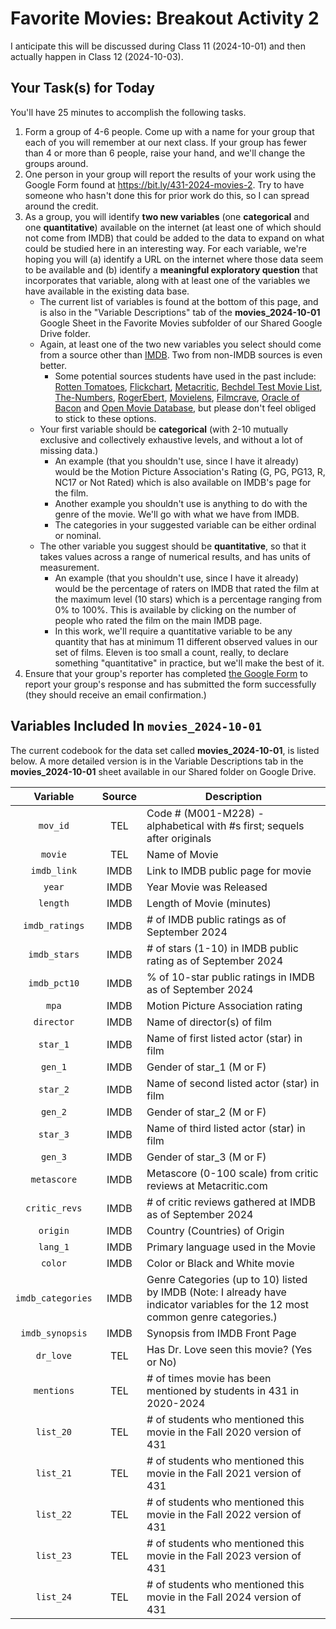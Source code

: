 # Favorite Movies: Breakout Activity 2

I anticipate this will be discussed during Class 11 (2024-10-01) and then actually happen in Class 12 (2024-10-03).

## Your Task(s) for Today

You'll have 25 minutes to accomplish the following tasks.

1. Form a group of 4-6 people. Come up with a name for your group that each of you will remember at our next class. If your group has fewer than 4 or more than 6 people, raise your hand, and we'll change the groups around.
2. One person in your group will report the results of your work using the Google Form found at <https://bit.ly/431-2024-movies-2>. Try to have someone who hasn't done this for prior work do this, so I can spread around the credit.
3. As a group, you will identify **two new variables** (one **categorical** and one **quantitative**) available on the internet (at least one of which should not come from IMDB) that could be added to the data to expand on what could be studied here in an interesting way. For each variable, we're hoping you will (a) identify a URL on the internet where those data seem to be available and (b) identify a **meaningful exploratory question** that incorporates that variable, along with at least one of the variables we have available in the existing data base. 
    - The current list of variables is found at the bottom of this page, and is also in the "Variable Descriptions" tab of the **movies_2024-10-01** Google Sheet in the Favorite Movies subfolder of our Shared Google Drive folder.
    - Again, at least one of the two new variables you select should come from a source other than [IMDB](https://www.imdb.com/). Two from non-IMDB sources is even better.
        - Some potential sources students have used in the past include: [Rotten Tomatoes](https://www.rottentomatoes.com/), [Flickchart](https://www.flickchart.com/), [Metacritic](https://www.metacritic.com/), [Bechdel Test Movie List](https://bechdeltest.com/), [The-Numbers](https://www.the-numbers.com/), [RogerEbert](https://www.rogerebert.com/), [Movielens](https://movielens.org/), [Filmcrave](https://www.filmcrave.com/), [Oracle of Bacon](https://oracleofbacon.org/) and [Open Movie Database](https://omdbapi.com/), but please don't feel obliged to stick to these options.
    - Your first variable should be **categorical** (with 2-10 mutually exclusive and collectively exhaustive levels, and without a lot of missing data.) 
        - An example (that you shouldn't use, since I have it already) would be the Motion Picture Association's Rating (G, PG, PG13, R, NC17 or Not Rated) which is also available on IMDB's page for the film.
        - Another example you shouldn't use is anything to do with the genre of the movie. We'll go with what we have from IMDB.
        - The categories in your suggested variable can be either ordinal or nominal.
    - The other variable you suggest should be **quantitative**, so that it takes values across a range of numerical results, and has units of measurement. 
        - An example (that you shouldn't use, since I have it already) would be the percentage of raters on IMDB that rated the film at the maximum level (10 stars) which is a percentage ranging from 0% to 100%. This is available by clicking on the number of people who rated the film on the main IMDB page.
        - In this work, we'll require a quantitative variable to be any quantity that has at minimum 11 different observed values in our set of films. Eleven is too small a count, really, to declare something "quantitative" in practice, but we'll make the best of it.
4. Ensure that your group's reporter has completed [the Google Form](https://bit.ly/431-2024-movies-2) to report your group's response and has submitted the form successfully (they should receive an email confirmation.)

## Variables Included In `movies_2024-10-01`

The current codebook for the data set called **movies_2024-10-01**, is listed below. A more detailed version is in the Variable Descriptions tab in the **movies_2024-10-01** sheet available in our Shared folder on Google Drive.

Variable | Source | Description
:---------: | :----: | -----------------------------------------------------------------------------------------------
`mov_id` | TEL | Code # (M001-M228) - alphabetical with #s first; sequels after originals
`movie` | TEL | Name of Movie
`imdb_link` | IMDB | Link to IMDB public page for movie
`year` | IMDB | Year Movie was Released
`length` | IMDB | Length of Movie (minutes)
`imdb_ratings` | IMDB | # of IMDB public ratings as of September 2024
`imdb_stars` | IMDB | # of stars (1-10) in IMDB public rating as of September 2024
`imdb_pct10` | IMDB | % of 10-star public ratings in IMDB as of September 2024
`mpa` | IMDB | Motion Picture Association rating
`director` | IMDB | Name of director(s) of film
`star_1` | IMDB | Name of first listed actor (star) in film
`gen_1` | IMDB | Gender of star_1 (M or F)
`star_2` | IMDB | Name of second listed actor (star) in film
`gen_2` | IMDB | Gender of star_2 (M or F)
`star_3` | IMDB | Name of third listed actor (star) in film
`gen_3` | IMDB | Gender of star_3 (M or F)
`metascore` | IMDB | Metascore (0-100 scale) from critic reviews at Metacritic.com
`critic_revs` | IMDB | # of critic reviews gathered at IMDB as of September 2024
`origin` | IMDB | Country (Countries) of Origin
`lang_1` | IMDB | Primary language used in the Movie
`color` | IMDB | Color or Black and White movie
`imdb_categories` | IMDB | Genre Categories (up to 10) listed by IMDB (Note: I already have indicator variables for the 12 most common genre categories.)
`imdb_synopsis` | IMDB | Synopsis from IMDB Front Page
`dr_love` | TEL | Has Dr. Love seen this movie? (Yes or No)
`mentions` | TEL | # of times movie has been mentioned by students in 431 in 2020-2024
`list_20` | TEL | # of students who mentioned this movie in the Fall 2020 version of 431
`list_21` | TEL | # of students who mentioned this movie in the Fall 2021 version of 431
`list_22` | TEL | # of students who mentioned this movie in the Fall 2022 version of 431
`list_23` | TEL | # of students who mentioned this movie in the Fall 2023 version of 431
`list_24` | TEL | # of students who mentioned this movie in the Fall 2024 version of 431

